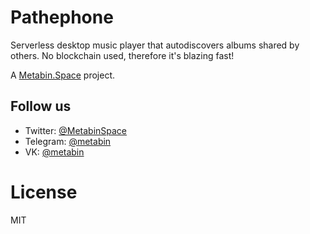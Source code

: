 # Pathephone

Serverless desktop music player that autodiscovers albums shared by others. No blockchain used, therefore it's blazing fast!

A [Metabin.Space](https://github.com/metabin) project.

## Follow us

- Twitter: [@MetabinSpace](http://twitter.com/MetabinSpace)
- Telegram: [@metabin](http://t.me/metabin)
- VK: [@metabin](http://vk.com/metabin)

# License
MIT
